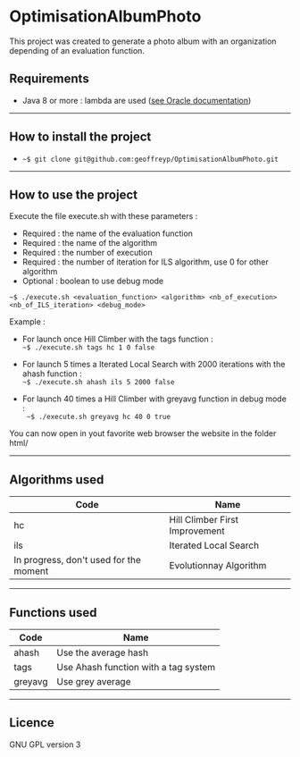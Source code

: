 # OptimisationAlbumPhoto
This project was created to generate a photo album with an organization depending of an evaluation function.


## Requirements
 - Java 8 or more : lambda are used ([see Oracle documentation](https://docs.oracle.com/javase/tutorial/java/javaOO/lambdaexpressions.html))

___
## How to install the project
- ``` ~$ git clone git@github.com:geoffreyp/OptimisationAlbumPhoto.git ```
___
## How to use the project
Execute the file execute.sh with these parameters : 
 - Required : the name of the evaluation function
 - Required : the name of the algorithm
 - Required : the number of execution
 - Required : the number of iteration for ILS algorithm, use 0 for other algorithm
 - Optional : boolean to use debug mode

``` ~$ ./execute.sh <evaluation_function> <algorithm> <nb_of_execution> <nb_of_ILS_iteration> <debug_mode> ```

Example :
- For launch once Hill Climber with the tags function : <br>
``` ~$ ./execute.sh tags hc 1 0 false ```

- For launch 5 times a Iterated Local Search with 2000 iterations with the ahash function :<br>
``` ~$ ./execute.sh ahash ils 5 2000 false   ```

- For launch 40 times a Hill Climber with greyavg function in debug mode : <br>
``` ~$ ./execute.sh greyavg hc 40 0 true```

You can now open in yout favorite web browser the website in the folder html/ 

____
## Algorithms used
|Code       | Name |
|-----------|-------------------|
| hc| Hill Climber First Improvement|
| ils|Iterated Local Search|
| In progress, don't used for the moment | Evolutionnay Algorithm |
___
## Functions used
|Code       | Name |
|-----------|-------------------|
| ahash| Use the average hash|
| tags|Use Ahash function with a tag system|
| greyavg | Use grey average |

 
 ___
## Licence
GNU GPL version 3
